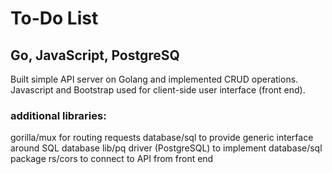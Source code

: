 # To-Do List
## Go, JavaScript, PostgreSQ
Built simple API server on Golang and implemented CRUD operations. Javascript and Bootstrap used for client-side user interface (front end).
### additional libraries:
gorilla/mux for routing requests
database/sql to provide generic interface around SQL database
lib/pq driver (PostgreSQL) to implement database/sql package
rs/cors to connect to API from front end 
